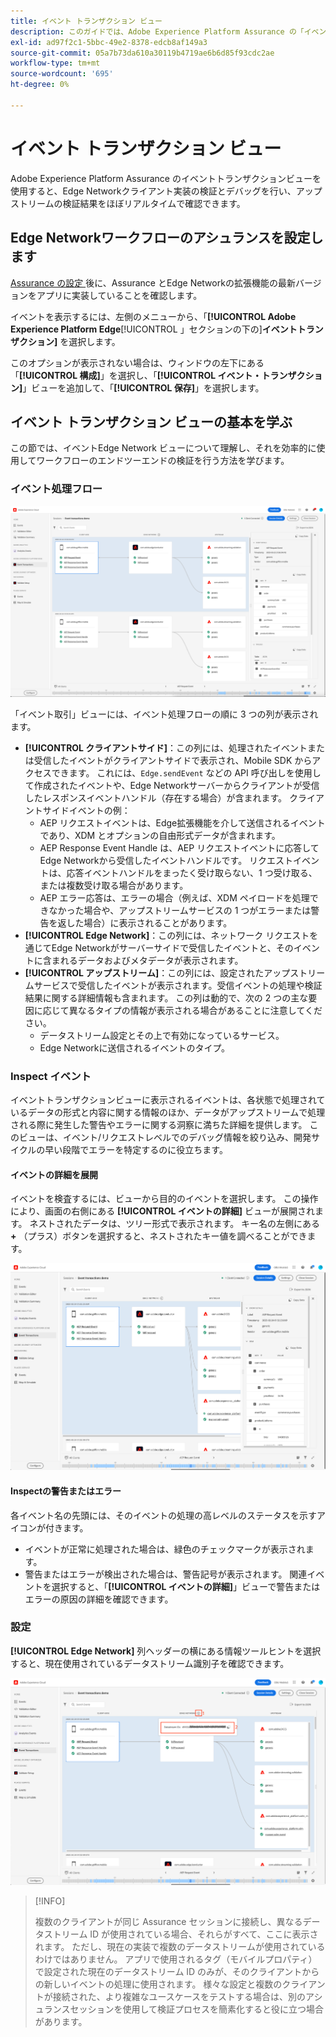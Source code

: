 ```yaml
---
title: イベント トランザクション ビュー
description: このガイドでは、Adobe Experience Platform Assurance の「イベント取引」ビューについて詳しく説明します。
exl-id: ad97f2c1-5bbc-49e2-8378-edcb8af149a3
source-git-commit: 05a7b73da610a30119b4719ae6b6d85f93cdc2ae
workflow-type: tm+mt
source-wordcount: '695'
ht-degree: 0%

---
```


# イベント トランザクション ビュー

Adobe Experience Platform Assurance のイベントトランザクションビューを使用すると、Edge Networkクライアント実装の検証とデバッグを行い、アップストリームの検証結果をほぼリアルタイムで確認できます。

## Edge Networkワークフローのアシュランスを設定します

[Assurance の設定 &#x200B;](../tutorials/implement-assurance.md) 後に、Assurance とEdge Networkの拡張機能の最新バージョンをアプリに実装していることを確認します。

イベントを表示するには、左側のメニューから、「**[!UICONTROL Adobe Experience Platform Edge**&#x200B;[!UICONTROL 」セクションの下の &#x200B;]&#x200B;**イベントトランザクション]** を選択します。

このオプションが表示されない場合は、ウィンドウの左下にある「**[!UICONTROL 構成]**」を選択し、「**[!UICONTROL イベント・トランザクション]**」ビューを追加して、「**[!UICONTROL 保存]**」を選択します。

## イベント トランザクション ビューの基本を学ぶ

この節では、イベントEdge Network ビューについて理解し、それを効率的に使用してワークフローのエンドツーエンドの検証を行う方法を学びます。

### イベント処理フロー

![&#x200B; イベント トランザクション ビュー &#x200B;](./images/event-transactions/event-transactions-view.png)

「イベント取引」ビューには、イベント処理フローの順に 3 つの列が表示されます。

- **[!UICONTROL クライアントサイド]**：この列には、処理されたイベントまたは受信したイベントがクライアントサイドで表示され、Mobile SDK からアクセスできます。 これには、`Edge.sendEvent` などの API 呼び出しを使用して作成されたイベントや、Edge Networkサーバーからクライアントが受信したレスポンスイベントハンドル（存在する場合）が含まれます。 クライアントサイドイベントの例：
   - AEP リクエストイベントは、Edge拡張機能を介して送信されるイベントであり、XDM とオプションの自由形式データが含まれます。
   - AEP Response Event Handle は、AEP リクエストイベントに応答してEdge Networkから受信したイベントハンドルです。 リクエストイベントは、応答イベントハンドルをまったく受け取らない、1 つ受け取る、または複数受け取る場合があります。
   - AEP エラー応答は、エラーの場合（例えば、XDM ペイロードを処理できなかった場合や、アップストリームサービスの 1 つがエラーまたは警告を返した場合）に表示されることがあります。
- **[!UICONTROL Edge Network]**：この列には、ネットワーク リクエストを通じてEdge Networkがサーバーサイドで受信したイベントと、そのイベントに含まれるデータおよびメタデータが表示されます。
- **[!UICONTROL アップストリーム]**：この列には、設定されたアップストリームサービスで受信したイベントが表示されます。受信イベントの処理や検証結果に関する詳細情報も含まれます。
この列は動的で、次の 2 つの主な要因に応じて異なるタイプの情報が表示される場合があることに注意してください。
   - データストリーム設定とその上で有効になっているサービス。
   - Edge Networkに送信されるイベントのタイプ。

### Inspect イベント

イベントトランザクションビューに表示されるイベントは、各状態で処理されているデータの形式と内容に関する情報のほか、データがアップストリームで処理される際に発生した警告やエラーに関する洞察に満ちた詳細を提供します。 このビューは、イベント/リクエストレベルでのデバッグ情報を絞り込み、開発サイクルの早い段階でエラーを特定するのに役立ちます。

#### イベントの詳細を展開

イベントを検査するには、ビューから目的のイベントを選択します。 この操作により、画面の右側にある **[!UICONTROL イベントの詳細]** ビューが展開されます。
ネストされたデータは、ツリー形式で表示されます。 キー名の左側にある **+** （プラス）ボタンを選択すると、ネストされたキー値を調べることができます。

![&#x200B; イベントの詳細 &#x200B;](./images/event-transactions/event-details.png)

#### Inspectの警告またはエラー

各イベント名の先頭には、そのイベントの処理の高レベルのステータスを示すアイコンが付きます。

- イベントが正常に処理された場合は、緑色のチェックマークが表示されます。
- 警告またはエラーが検出された場合は、警告記号が表示されます。 関連イベントを選択すると、「**[!UICONTROL イベントの詳細]**」ビューで警告またはエラーの原因の詳細を確認できます。

### 設定

**[!UICONTROL Edge Network]** 列ヘッダーの横にある情報ツールヒントを選択すると、現在使用されているデータストリーム識別子を確認できます。

![&#x200B; データストリーム ID を表示 &#x200B;](./images/event-transactions/show-datastream-id.png)

>[!INFO]
>
>複数のクライアントが同じ Assurance セッションに接続し、異なるデータストリーム ID が使用されている場合、それらがすべて、ここに表示されます。 ただし、現在の実装で複数のデータストリームが使用されているわけではありません。 アプリで使用されるタグ（モバイルプロパティ）で設定された現在のデータストリーム ID のみが、そのクライアントからの新しいイベントの処理に使用されます。 様々な設定と複数のクライアントが接続された、より複雑なユースケースをテストする場合は、別のアシュランスセッションを使用して検証プロセスを簡素化すると役に立つ場合があります。
